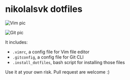 # nikolalsvk dotfiles

![Vim pic](https://vim.sexy/img/Vimlogo.svg)

![Git pic](https://git-scm.com/images/logo@2x.png)

It includes:
 - `.vimrc`, a config file for Vim file editor
 - `.gitconfig`, a config file for Git CLI
 - `.install_dotfiles`, bash script for installing those files

Use it at your own risk. Pull request are welcome :)
